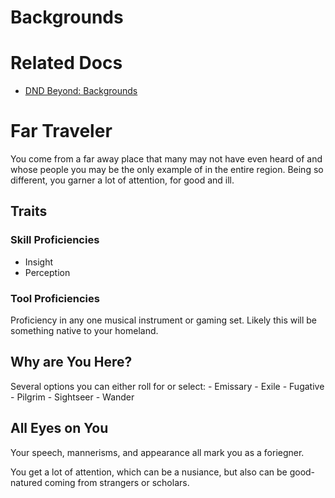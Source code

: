 Backgrounds
===========

# Related Docs

- [DND Beyond: Backgrounds](https://www.dndbeyond.com/backgrounds?srsltid=AfmBOoox3zqcup9BIClxYfM5t7x5F8AALbZdQ8Oflj_dJKcCj6X0M-uB)

# Far Traveler

You come from a far away place that many may not have even heard of and whose people you may be the only example of in the entire region. Being so different, you garner a lot of attention, for good and ill.

## Traits

### Skill Proficiencies

- Insight
- Perception

### Tool Proficiencies

Proficiency in any one musical instrument or gaming set. Likely this will be something native to your homeland.

## Why are You Here?

Several options you can either roll for or select:
    - Emissary
    - Exile
    - Fugative
    - Pilgrim
    - Sightseer
    - Wander

## All Eyes on You

Your speech, mannerisms, and appearance all mark you as a foriegner.

You get a lot of attention, which can be a nusiance, but also can be good-natured coming from strangers or scholars.


